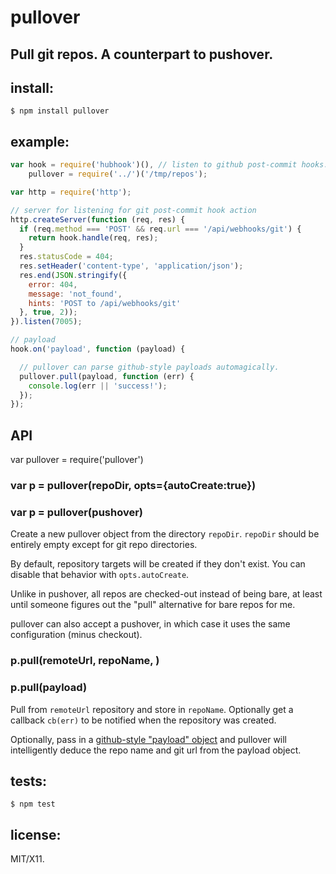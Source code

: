 # pullover
## Pull git repos. A counterpart to pushover.

## install:

```
$ npm install pullover
```

## example:

```js
var hook = require('hubhook')(), // listen to github post-commit hooks.
    pullover = require('../')('/tmp/repos');

var http = require('http');

// server for listening for git post-commit hook action
http.createServer(function (req, res) {
  if (req.method === 'POST' && req.url === '/api/webhooks/git') {
    return hook.handle(req, res);
  }
  res.statusCode = 404;
  res.setHeader('content-type', 'application/json');
  res.end(JSON.stringify({
    error: 404,
    message: 'not_found',
    hints: 'POST to /api/webhooks/git'
  }, true, 2));
}).listen(7005);

// payload
hook.on('payload', function (payload) {

  // pullover can parse github-style payloads automagically.
  pullover.pull(payload, function (err) {
    console.log(err || 'success!');
  });
});
```

## API

var pullover = require('pullover')

### var p = pullover(repoDir, opts={autoCreate:true})
### var p = pullover(pushover)

Create a new pullover object from the directory `repoDir`.
`repoDir` should be entirely empty except for git repo directories.

By default, repository targets will be created if they don't exist. You can
disable that behavior with `opts.autoCreate`.

Unlike in pushover, all repos are checked-out instead of being bare, at least
until someone figures out the "pull" alternative for bare repos for me.

pullover can also accept a pushover, in which case it uses the same
configuration (minus checkout).

### p.pull(remoteUrl, repoName, <cb>)
### p.pull(payload)

Pull from `remoteUrl` repository and store in `repoName`. Optionally get a
callback `cb(err)` to be notified when the repository was created.

Optionally, pass in a
[github-style "payload" object](https://help.github.com/articles/post-receive-hooks)
and pullover will intelligently deduce the repo name and git
url from the payload object.

## tests:

```
$ npm test
```

## license:

MIT/X11.

